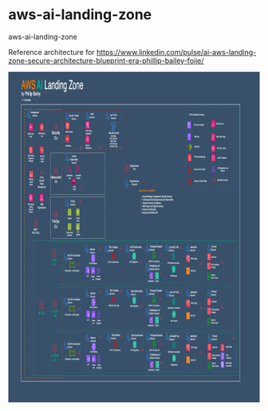 # aws-ai-landing-zone
aws-ai-landing-zone

Reference architecture for https://www.linkedin.com/pulse/ai-aws-landing-zone-secure-architecture-blueprint-era-phillip-bailey-foije/

<img src="AILanndingZone.png" alt="Description" width="1000" height="664">